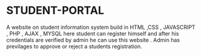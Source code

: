 # STUDENT-PORTAL
A website on student information system build in HTML ,CSS , JAVASCRIPT , PHP , AJAX , MYSQL
here student can register himself and after his credentials are verified by admin he can use this website .
Admin has previlages to approve or reject a students registration.
